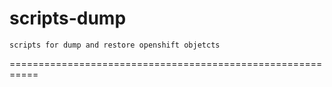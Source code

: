 # scripts-dump


`scripts for dump and restore openshift objetcts`


===========================================================

